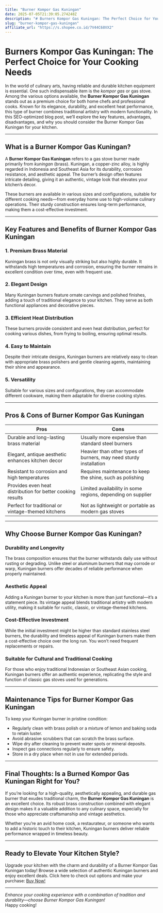 ```yaml
---
title: "Burner Kompor Gas Kuningan"
date: 2025-07-05T21:39:05.274248Z
description: "# Burners Kompor Gas Kuningan: The Perfect Choice for Your Cooking Needs..."
slug: "burner-kompor-gas-kuningan"
affiliate_url: "https://s.shopee.co.id/7V44C68VX2"
---
```

# Burners Kompor Gas Kuningan: The Perfect Choice for Your Cooking Needs

In the world of culinary arts, having reliable and durable kitchen equipment is essential. One such indispensable item is the *kompor gas* or gas stove. Among the various options available, the **Burner Kompor Gas Kuningan** stands out as a premium choice for both home chefs and professional cooks. Known for its elegance, durability, and excellent heat performance, this type of burner combines traditional artistry with modern functionality. In this SEO-optimized blog post, we’ll explore the key features, advantages, disadvantages, and why you should consider the Burner Kompor Gas Kuningan for your kitchen.

---

## What is a Burner Kompor Gas Kuningan?

A **Burner Kompor Gas Kuningan** refers to a gas stove burner made primarily from *kuningan* (brass). Kuningan, a copper-zinc alloy, is highly regarded in Indonesia and Southeast Asia for its durability, corrosion resistance, and aesthetic appeal. The burner’s design often features intricate detailing, giving it an authentic, vintage look that elevates your kitchen’s decor.

These burners are available in various sizes and configurations, suitable for different cooking needs—from everyday home use to high-volume culinary operations. Their sturdy construction ensures long-term performance, making them a cost-effective investment.

---

## Key Features and Benefits of Burner Kompor Gas Kuningan

### 1. **Premium Brass Material**
Kuningan brass is not only visually striking but also highly durable. It withstands high temperatures and corrosion, ensuring the burner remains in excellent condition over time, even with frequent use.

### 2. **Elegant Design**
Many Kuningan burners feature ornate carvings and polished finishes, adding a touch of traditional elegance to your kitchen. They serve as both functional appliances and decorative pieces.

### 3. **Efficient Heat Distribution**
These burners provide consistent and even heat distribution, perfect for cooking various dishes, from frying to boiling, ensuring optimal results.

### 4. **Easy to Maintain**
Despite their intricate designs, Kuningan burners are relatively easy to clean with appropriate brass polishers and gentle cleaning agents, maintaining their shine and appearance.

### 5. **Versatility**
Suitable for various sizes and configurations, they can accommodate different cookware, making them adaptable for diverse cooking styles.

---

## Pros & Cons of Burner Kompor Gas Kuningan

| **Pros** | **Cons** |
|------------|------------|
| Durable and long-lasting brass material | Usually more expensive than standard steel burners |
| Elegant, antique aesthetic enhances kitchen decor | Heavier than other types of burners, may need sturdy installation |
| Resistant to corrosion and high temperatures | Requires maintenance to keep the shine, such as polishing |
| Provides even heat distribution for better cooking results | Limited availability in some regions, depending on supplier |
| Perfect for traditional or vintage-themed kitchens | Not as lightweight or portable as modern gas stoves |

---

## Why Choose Burner Kompor Gas Kuningan?

### **Durability and Longevity**

The brass composition ensures that the burner withstands daily use without rusting or degrading. Unlike steel or aluminum burners that may corrode or warp, Kuningan burners offer decades of reliable performance when properly maintained.

### **Aesthetic Appeal**

Adding a Kuningan burner to your kitchen is more than just functional—it’s a statement piece. Its vintage appeal blends traditional artistry with modern utility, making it suitable for rustic, classic, or vintage-themed kitchens.

### **Cost-Effective Investment**

While the initial investment might be higher than standard stainless steel burners, the durability and timeless appeal of Kuningan burners make them a cost-effective choice over the long run. You won’t need frequent replacements or repairs.

### **Suitable for Cultural and Traditional Cooking**

For those who enjoy traditional Indonesian or Southeast Asian cooking, Kuningan burners offer an authentic experience, replicating the style and function of classic gas stoves used for generations.

---

## Maintenance Tips for Burner Kompor Gas Kuningan

To keep your Kuningan burner in pristine condition:

- Regularly clean with brass polish or a mixture of lemon and baking soda to retain luster.
- Avoid abrasive scrubbers that can scratch the brass surface.
- Wipe dry after cleaning to prevent water spots or mineral deposits.
- Inspect gas connections regularly to ensure safety.
- Store in a dry place when not in use for extended periods.

---

## Final Thoughts: Is a Burned Kompor Gas Kuningan Right for You?

If you’re looking for a high-quality, aesthetically appealing, and durable gas burner that exudes traditional charm, the **Burner Kompor Gas Kuningan** is an excellent choice. Its robust brass construction combined with elegant design makes it a valuable addition to any culinary space, especially for those who appreciate craftsmanship and vintage aesthetics.

Whether you’re an avid home cook, a restaurateur, or someone who wants to add a historic touch to their kitchen, Kuningan burners deliver reliable performance wrapped in timeless beauty.

---

## Ready to Elevate Your Kitchen Style?

Upgrade your kitchen with the charm and durability of a Burner Kompor Gas Kuningan today! Browse a wide selection of authentic Kuningan burners and enjoy excellent deals. Click here to check out options and make your purchase: [Buy Now!](https://s.shopee.co.id/7V44C68VX2)

---

*Enhance your cooking experience with a combination of tradition and durability—choose Burner Kompor Gas Kuningan!*</br>Happy cooking!